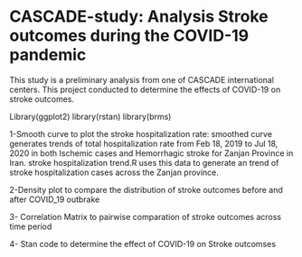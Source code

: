 # CASCADE-study: Analysis Stroke outcomes during the COVID-19 pandemic
This study is a preliminary analysis from one of CASCADE international centers. This project conducted to determine the effects of COVID-19 on stroke outcomes.

Library(ggplot2)
library(rstan)
library(brms)

1-Smooth curve to plot the stroke hospitalization rate: smoothed curve generates trends of total hospitalization rate from Feb 18, 2019 to Jul 18, 2020 in both Ischemic cases and Hemorrhagic stroke for Zanjan Province in Iran. stroke hospitalization trend.R uses this data to generate an trend of stroke hospitalization cases across the Zanjan province.

2-Density plot to compare the distribution of stroke outcomes before and after COVID_19 outbrake 

3- Correlation Matrix to pairwise comparation of stroke outcomes across time period

4- Stan code to determine the effect of COVID-19 on Stroke outcomses

